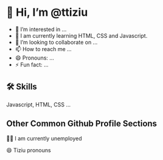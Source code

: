 # 👋 Hi, I’m @ttiziu
- 👀 I’m interested in ...
- 🌱 I am currently learning HTML, CSS and Javascript.
- 💞️ I’m looking to collaborate on ...
- 📫 How to reach me ...
- 😄 Pronouns: ...
- ⚡ Fun fact: ...
## 🛠 Skills
Javascript, HTML, CSS ...
## Other Common Github Profile Sections
👩‍💻 I am currently unemployed

😄 Tiziu pronouns
<!---
ttiziu/ttiziu is a ✨ special ✨ repository because its `README.md` (this file) appears on your GitHub profile.
You can click the Preview link to take a look at your changes.
--->
